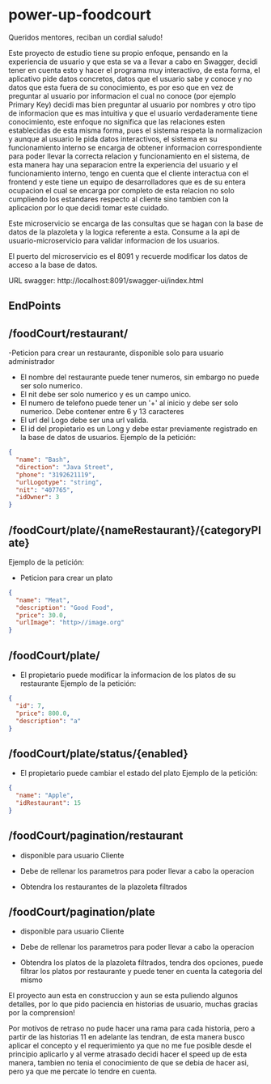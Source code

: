 # power-up-foodcourt

Queridos mentores, reciban un cordial saludo!

Este proyecto de estudio tiene su propio enfoque, pensando en la experiencia de usuario y que esta se va a llevar a cabo en Swagger, decidi tener en cuenta esto y hacer el programa muy interactivo,
de esta forma, el aplicativo pide datos concretos, datos que el usuario sabe y conoce y no datos que esta fuera de su conocimiento, es por eso que en vez de preguntar al usuario por informacion el cual
no conoce (por ejemplo Primary Key) decidi mas bien preguntar al usuario por nombres y otro tipo de informacion que es mas intuitiva y que el usuario verdaderamente tiene conocimiento, este enfoque no significa que las 
relaciones esten establecidas de esta misma forma, pues el sistema respeta la normalizacion y aunque al usuario le pida datos interactivos, el sistema en su funcionamiento interno se encarga de obtener
informacion correspondiente para poder llevar la correcta relacion y funcionamiento en el sistema, de esta manera hay una separacion entre la experiencia del usuario y el funcionamiento interno, tengo en cuenta que el cliente
interactua con el frontend y este tiene un equipo de desarrolladores que es de su entera ocupacion el cual se encarga por completo de esta relacion no solo cumpliendo los estandares respecto al cliente
sino tambien con la aplicacion por lo que decidi tomar este cuidado.

Este microservicio se encarga de las consultas que se hagan con la base de datos de la plazoleta y la logica referente a esta. Consume a la api de usuario-microservicio para validar informacion de los usuarios.

El puerto del microservicio es el 8091 y recuerde modificar los datos de acceso a la base de datos.

URL swagger: http://localhost:8091/swagger-ui/index.html

## EndPoints

## /foodCourt/restaurant/
-Peticion para crear un restaurante, disponible solo para usuario administrador

- El nombre del restaurante puede tener numeros, sin embargo no puede ser solo numerico.
- El nit debe ser solo numerico y es un campo unico.
- El numero de telefono puede tener un '+' al inicio y debe ser solo numerico. Debe contener entre 6 y 13 caracteres
- El url del Logo debe ser una url valida.
- El id del propietario es un Long y debe estar previamente registrado en la base de datos de usuarios.
Ejemplo de la petición:

```JSON
{
  "name": "Bash",
  "direction": "Java Street",
  "phone": "3192621119",
  "urlLogotype": "string",
  "nit": "407765",
  "idOwner": 3
}
```

## /foodCourt/plate/{nameRestaurant}/{categoryPlate}
Ejemplo de la petición:
- Peticion para crear un plato

```JSON
{
  "name": "Meat",
  "description": "Good Food",
  "price": 30.0,
  "urlImage": "http>//image.org"
}
```

## /foodCourt/plate/
- El propietario puede modificar la informacion de los platos de su restaurante
Ejemplo de la petición:
```JSON
{
  "id": 7,
  "price": 800.0,
  "description": "a"
}
```
## /foodCourt/plate/status/{enabled}
- El propietario puede cambiar el estado del plato
Ejemplo de la petición:
```JSON
{
  "name": "Apple",
  "idRestaurant": 15
}
```
## /foodCourt/pagination/restaurant
- disponible para usuario Cliente

- Debe de rellenar los parametros para poder llevar a cabo la operacion
- Obtendra los restaurantes de la plazoleta filtrados

## /foodCourt/pagination/plate
- disponible para usuario Cliente

- Debe de rellenar los parametros para poder llevar a cabo la operacion
- Obtendra los platos de la plazoleta filtrados, tendra dos opciones, puede filtrar los platos por restaurante y puede tener en cuenta la categoria del mismo

El proyecto aun esta en construccion y aun se esta puliendo algunos detalles, por lo que pido paciencia en historias de usuario, muchas gracias por la comprension!

Por motivos de retraso no pude hacer una rama para cada historia, pero a partir de las historias 11 en adelante las tendran, de esta manera busco aplicar el concepto y el requerimiento ya que no me fue posible
desde el principio aplicarlo y al verme atrasado decidi hacer el speed up de esta manera, tambien no tenia el conocimiento de que se debia de hacer asi, pero ya que me percate lo tendre en cuenta.
